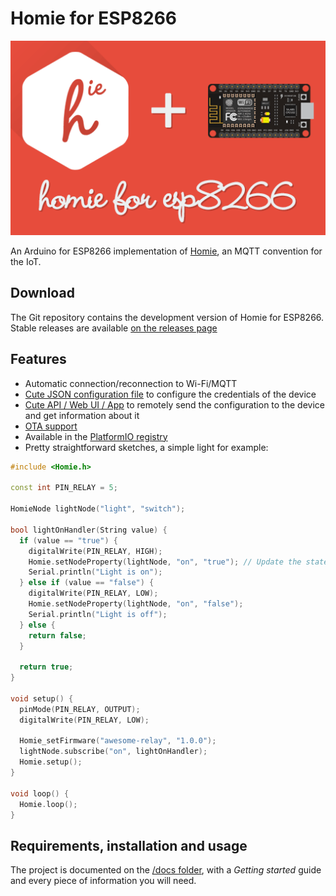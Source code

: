 Homie for ESP8266
=================

![homie-esp8266](homie-esp8266.png)

An Arduino for ESP8266 implementation of [Homie](https://git.io/homieiot), an MQTT convention for the IoT.

## Download

The Git repository contains the development version of Homie for ESP8266. Stable releases are available [on the releases page](https://github.com/marvinroger/homie-esp8266/releases)

## Features

* Automatic connection/reconnection to Wi-Fi/MQTT
* [Cute JSON configuration file](docs/5.-JSON-configuration-file.md) to configure the credentials of the device
* [Cute API / Web UI / App](docs/6.-Configuration-API.md) to remotely send the configuration to the device and get information about it
* [OTA support](docs/4.-OTA.md)
* Available in the [PlatformIO registry](http://platformio.org/#!/lib/show/555/Homie)
* Pretty straightforward sketches, a simple light for example:

```c++
#include <Homie.h>

const int PIN_RELAY = 5;

HomieNode lightNode("light", "switch");

bool lightOnHandler(String value) {
  if (value == "true") {
    digitalWrite(PIN_RELAY, HIGH);
    Homie.setNodeProperty(lightNode, "on", "true"); // Update the state of the light
    Serial.println("Light is on");
  } else if (value == "false") {
    digitalWrite(PIN_RELAY, LOW);
    Homie.setNodeProperty(lightNode, "on", "false");
    Serial.println("Light is off");
  } else {
    return false;
  }

  return true;
}

void setup() {
  pinMode(PIN_RELAY, OUTPUT);
  digitalWrite(PIN_RELAY, LOW);

  Homie_setFirmware("awesome-relay", "1.0.0");
  lightNode.subscribe("on", lightOnHandler);
  Homie.setup();
}

void loop() {
  Homie.loop();
}
```

## Requirements, installation and usage

The project is documented on the [/docs folder](docs), with a *Getting started* guide and every piece of information you will need.

